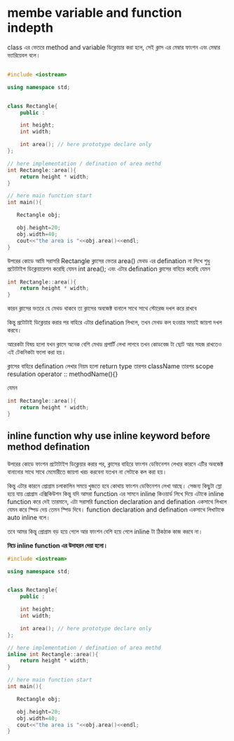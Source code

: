 # membe variable and function indepth

class এর ভেতরে method and variable ডিক্লোয়ার করা হলে,
সেই ক্লাস এর মেম্বার ফাংশন এবং মেম্বার ভ্যারিয়েবল বলে।

```cpp

#include <iostream>

using namespace std;


class Rectangle{
    public :

    int height;
    int width;

    int area(); // here prototype declare only
};

// here implementation / defination of area methd
int Rectangle::area(){
    return height * width;
}

// here main function start
int main(){

   Rectangle obj;

   obj.height=20;
   obj.width=40;
   cout<<"the area is "<<obj.area()<<endl;
}
```

উপরের কোডে আমি সরাসরি Rectangle ক্লাসের ভেতর area() মেথড এর defination না লিখে
শুধু প্রটোটাইপ ডিক্লেয়ারেশন করেছি যেমন  int area(); এবং এটার defination ক্লাসের বাহিরে
করেছি যেমন 

```cpp
int Rectangle::area(){
    return height * width;
}
```

কারন ক্লাসের ভতরে যে মেথড থাকবে তা ক্লাসের  অবজেক্ট বানালে  সাথে সাথে স্টোরেজ দখল করে রাখবে

কিন্তু প্রটোটাই ডিক্লেয়ার করার পর বাহিরে এটার defination লিখলে, তখন মেথড কল হওয়ার সময়ই জায়গা দখল করবে।

আরেকটা বিষয় হলো যখন ক্লাসে অনেক বেশি মেথড প্রপার্টি লেখা লাগবে তখন কোডবেজ টা ছোট আর সহজ রাখতেও এই টেকনিকটা ফলো করা হয়।

ক্লাসের বাহিরে defination লেখার নিয়ম হলো return type তারপর className তারপর scope resulation operator :: methodName(){}

যেমন

```cpp
int Rectangle::area(){
    return height * width;
}
```

## inline function why use inline keyword before method defination

উপরের কোডে ফাংশন প্রটোটাইপ ডিক্লেয়ার করার পর, ক্লাসের বাহিরে ফাংশন ডেফিনেশন লেখার কারনে
এটির অবজেক্ট বানানোর সাথে সাথে মেমোরীতে জায়গা খরচ করবেনা যতখন না সেটাকে কল করা হয়।

কিন্তু এটার কারনে প্রোগ্রাম চলাকালিন সময়ে খুজতে হবে কোথায় ফাংশন ডেফিনেশন লেখা আছে।
সেজন্য কিছুটা স্লো হয়ে যায় প্রোগ্রাম এক্সিকিউশন
কিন্তু যদি আমরা function এর সামনে inline কিওয়ার্ড লিখে দিয়ে এটাকে inline function করে দেই তারমানে,
এটা সরাসরি function declaration and defination একসাথে লিখলে যেমন  করে স্পিড দেয় তেমন স্পিড দিবে।
function declaration and defination একসাথে লিখাটাকে auto inline বলে।

তবে আমর কিন্তু প্রোগ্রাম বড় হয়ে গেলে আর ফাংশন বেশি হয়ে গেলে inline টা ঠিকঠাক কাজ করবে না।

**নিচে inline function এর উদাহরন দেয়া হলো।**

```cpp
#include <iostream>

using namespace std;


class Rectangle{
    public :

    int height;
    int width;

    int area(); // here prototype declare only
};

// here implementation / defination of area methd
inline int Rectangle::area(){
    return height * width;
}

// here main function start
int main(){

   Rectangle obj;

   obj.height=20;
   obj.width=40;
   cout<<"the area is "<<obj.area()<<endl;
}

```
